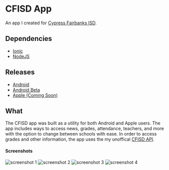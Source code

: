 # CFISD App

An app I created for [Cypress Fairbanks ISD](https://www.cfisd.net/en/).

## Dependencies
+ [Ionic](https://ionicframework.com/)
+ [NodeJS](https://nodejs.org/)

## Releases
+ [Android](https://play.google.com/store/apps/details?id=io.sshh.cfisdapp)
+ [Android Beta](https://play.google.com/apps/testing/io.sshh.cfisdapp)
+ [Apple (Coming Soon)](#)

## What
The CFISD app was built as a utility for both Android and Apple users. The app includes ways to access
news, grades, attendance, teachers, and more with the option to change between schools with ease. In order to access
grades and other information, the app uses the my unoffical [CFISD API](https://github.com/sshh12/CyRanch-App-Server).

#### Screenshots

![screenshot 1](https://lh3.googleusercontent.com/d_OSiXtc0fDztaEIwzis-2qVOcQxiuQ7YypDaPlIXK2rUwS9KyW-6fGPTX5HKIkOc00=w2330-h1492-rw) ![screenshot 2](https://lh3.googleusercontent.com/7MaLdk9MbYfAZ4knjPwn4wx-oYnkQVOm-3GG7-fR7r8KgWVJ8Pqc4vDIwhjikeZicxE=w2330-h1492-rw) ![screenshot 3](https://lh3.googleusercontent.com/gPTg23_xcUhiBd8H8BdflYF8-cSvKzgdjLHIXqW4YfytFaLJ-EkwMcCPMjkHaMCJUkk=w2330-h1492-rw) ![screenshot 4](https://lh3.googleusercontent.com/YSAvxtyb-VYoQljgbm9mF_8kHooGf_eLKqNd89jaGIxxDyaJMCRFcEtuwam8XhijrCg=w2330-h1492-rw)
